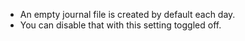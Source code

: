 - An empty journal file is created by default each day.
- You can disable that with this setting toggled off.